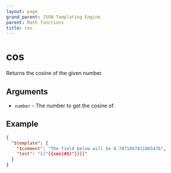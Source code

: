 ```yaml
---
layout: page
grand_parent: JSON Templating Engine
parent: Math functions
title: cos
---
```


# cos

Returns the cosine of the given number.
## Arguments

- `number` - The number to get the cosine of.

## Example

```json
{
  "$template": {
    "$comment": "The field below will be 0.7071067811865476",
    "test": "{{"{{cos(45)"}}}}"
  }
}
```
